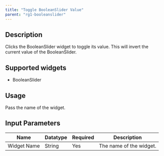 ```yaml
---
title: "Toggle BooleanSlider Value"
parent: "rg1-booleanslider"
---
```


## Description
Clicks the BooleanSlider widget to toggle its value. This will invert the current value of the BooleanSlider.

## Supported widgets
 + BooleanSlider

## Usage
Pass the name of the widget.

## Input Parameters



Name | Datatype | Required | Description
---- | -------- | ------- |---------------
Widget Name | String | Yes | The name of the widget.
